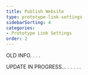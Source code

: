 ```yaml
---
title: Publish Website
type: prototype-link-settings
sidebarSorting: 4
categories: 
- Prototype Link Settings
order: 2
---
```



OLD INFO.
.
.
.

UPDATE IN PROGRESS...
.
.
.
.
.
